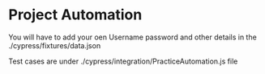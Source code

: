 # Project Automation

You will have to add your oen Username password and other details in the ./cypress/fixtures/data.json

Test cases are under ./cypress/integration/PracticeAutomation.js file
